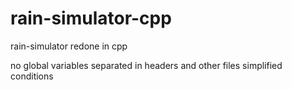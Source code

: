 # rain-simulator-cpp
rain-simulator redone in cpp

no global variables
separated in headers and other files
simplified conditions
